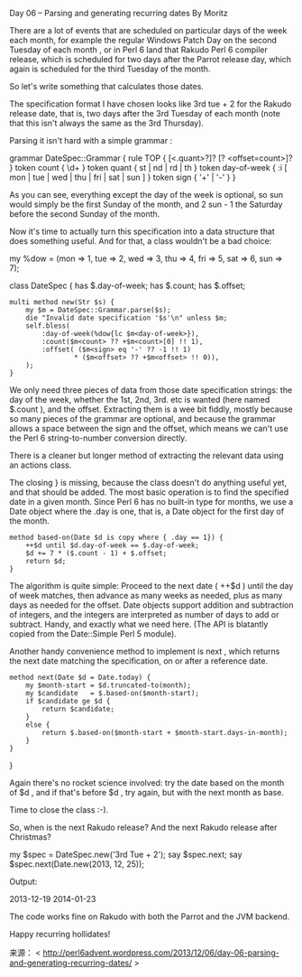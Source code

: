 Day 06 – Parsing and generating recurring dates By   Moritz


There are a lot of events that are scheduled on particular days of the week each month, for example the regular Windows Patch Day on  the second Tuesday of each month , or in Perl 6 land that Rakudo Perl 6 compiler release, which is scheduled for two days after the Parrot release day, which again is scheduled for the third Tuesday of the month.

So let's write something that calculates those dates.

The specification format I have chosen looks like  3rd tue + 2  for the Rakudo release date, that is, two days after the 3rd Tuesday of each month (note that this isn't always the same as the 3rd Thursday).

Parsing it isn't hard with a simple  grammar :

grammar DateSpec::Grammar {
    rule TOP {
        [<count><.quant>?]?
        <day-of-week>
        [<sign>? <offset=count>]?
    }
    token count { \d+ }
    token quant { st | nd | rd | th }
    token day-of-week { :i
        [ mon | tue | wed | thu | fri | sat | sun ]
    }
    token sign { '+' | '-' }
}

As you can see, everything except the day of the week is optional, so  sun  would simply be the first Sunday of the month, and  2 sun - 1  the Saturday before the second Sunday of the month.

Now it's time to actually turn this specification into a data structure that does something useful. And for that, a class wouldn't be a bad choice:

my %dow = (mon => 1, tue => 2, wed => 3, thu => 4,
        fri => 5, sat => 6, sun => 7);
 
class DateSpec {
    has $.day-of-week;
    has $.count;
    has $.offset;
 
    multi method new(Str $s) {
        my $m = DateSpec::Grammar.parse($s);
        die "Invalid date specification '$s'\n" unless $m;
        self.bless(
            :day-of-week(%dow{lc $m<day-of-week>}),
            :count($m<count> ?? +$m<count>[0] !! 1),
            :offset( ($m<sign> eq '-' ?? -1 !! 1)
                    * ($m<offset> ?? +$m<offset> !! 0)),
        );
    }

We only need three pieces of data from those date specification strings: the day of the week, whether the 1st, 2nd, 3rd. etc is wanted (here named  $.count ), and the offset. Extracting them is a wee bit fiddly, mostly because so many pieces of the grammar are optional, and because the grammar allows a space between the sign and the offset, which means we can't use the Perl 6 string-to-number conversion directly.

There is a  cleaner but longer  method of extracting the relevant data using an  actions  class.

The closing  }  is missing, because the class doesn't do anything useful yet, and that should be added. The most basic operation is to find the specified date in a given month. Since Perl 6 has no built-in type for months, we use a  Date  object where the  .day  is one, that is, a Date object for the first day of the month.

    method based-on(Date $d is copy where { .day == 1}) {
        ++$d until $d.day-of-week == $.day-of-week;
        $d += 7 * ($.count - 1) + $.offset;
        return $d;
    }

The algorithm is quite simple: Proceed to the next date ( ++$d ) until the day of week matches, then advance as many weeks as needed, plus as many days as needed for the offset.  Date  objects support addition and subtraction of integers, and the integers are interpreted as number of days to add or subtract. Handy, and exactly what we need here. (The API is blatantly copied from the Date::Simple  Perl 5 module).

Another handy convenience method to implement is  next , which returns the next date matching the specification, on or after a reference date.

    method next(Date $d = Date.today) {
        my $month-start = $d.truncated-to(month);
        my $candidate   = $.based-on($month-start);
        if $candidate ge $d {
            return $candidate;
        }
        else {
            return $.based-on($month-start + $month-start.days-in-month);
        }
    }
}

Again there's no rocket science involved: try the date based on the month of  $d , and if that's before  $d , try again, but with the next month as base.

Time to close the class :-).

So, when is the next Rakudo release? And the next Rakudo release after Christmas?

my $spec = DateSpec.new('3rd Tue + 2');
say $spec.next;
say $spec.next(Date.new(2013, 12, 25));

Output:

2013-12-19
2014-01-23

The  code  works fine on Rakudo with both the Parrot and the JVM backend.

Happy recurring hollidates!

来源： < http://perl6advent.wordpress.com/2013/12/06/day-06-parsing-and-generating-recurring-dates/ >  